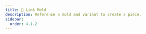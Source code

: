 ```yaml
---
title: 🧬 Link Mold
description: Reference a mold and variant to create a piece.
sidebar:
  order: 4.1.2
---
```


